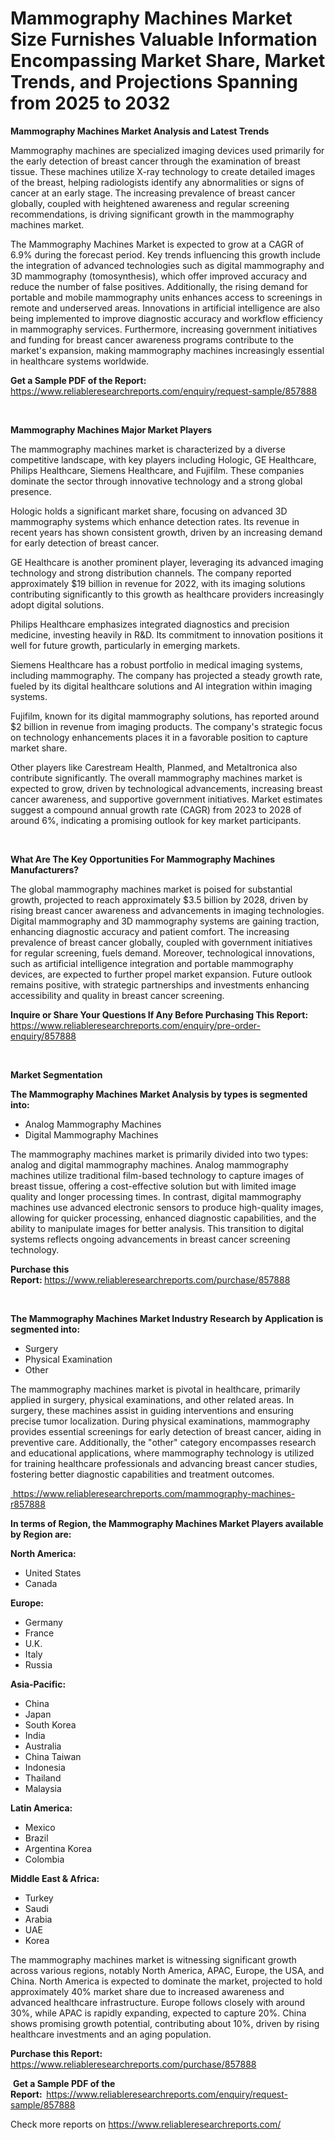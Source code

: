 <p><h1>Mammography Machines Market Size Furnishes Valuable Information Encompassing Market Share, Market Trends, and Projections Spanning from 2025 to 2032</h1></p><p><strong>Mammography Machines Market Analysis and Latest Trends</strong></p>
<p><p>Mammography machines are specialized imaging devices used primarily for the early detection of breast cancer through the examination of breast tissue. These machines utilize X-ray technology to create detailed images of the breast, helping radiologists identify any abnormalities or signs of cancer at an early stage. The increasing prevalence of breast cancer globally, coupled with heightened awareness and regular screening recommendations, is driving significant growth in the mammography machines market.</p><p>The Mammography Machines Market is expected to grow at a CAGR of 6.9% during the forecast period. Key trends influencing this growth include the integration of advanced technologies such as digital mammography and 3D mammography (tomosynthesis), which offer improved accuracy and reduce the number of false positives. Additionally, the rising demand for portable and mobile mammography units enhances access to screenings in remote and underserved areas. Innovations in artificial intelligence are also being implemented to improve diagnostic accuracy and workflow efficiency in mammography services. Furthermore, increasing government initiatives and funding for breast cancer awareness programs contribute to the market's expansion, making mammography machines increasingly essential in healthcare systems worldwide.</p></p>
<p><strong>Get a Sample PDF of the Report:&nbsp;</strong> <a href="https://www.reliableresearchreports.com/enquiry/request-sample/857888?utm_campaign=2631&utm_medium=2&utm_source=Github&utm_content=ia&utm_term=03032025&utm_id=mammography-machines">https://www.reliableresearchreports.com/enquiry/request-sample/857888</a></p>
<p>&nbsp;</p>
<p><strong>Mammography Machines Major Market Players</strong></p>
<p><p>The mammography machines market is characterized by a diverse competitive landscape, with key players including Hologic, GE Healthcare, Philips Healthcare, Siemens Healthcare, and Fujifilm. These companies dominate the sector through innovative technology and a strong global presence.</p><p>Hologic holds a significant market share, focusing on advanced 3D mammography systems which enhance detection rates. Its revenue in recent years has shown consistent growth, driven by an increasing demand for early detection of breast cancer.</p><p>GE Healthcare is another prominent player, leveraging its advanced imaging technology and strong distribution channels. The company reported approximately $19 billion in revenue for 2022, with its imaging solutions contributing significantly to this growth as healthcare providers increasingly adopt digital solutions.</p><p>Philips Healthcare emphasizes integrated diagnostics and precision medicine, investing heavily in R&D. Its commitment to innovation positions it well for future growth, particularly in emerging markets. </p><p>Siemens Healthcare has a robust portfolio in medical imaging systems, including mammography. The company has projected a steady growth rate, fueled by its digital healthcare solutions and AI integration within imaging systems.</p><p>Fujifilm, known for its digital mammography solutions, has reported around $2 billion in revenue from imaging products. The company's strategic focus on technology enhancements places it in a favorable position to capture market share.</p><p>Other players like Carestream Health, Planmed, and Metaltronica also contribute significantly. The overall mammography machines market is expected to grow, driven by technological advancements, increasing breast cancer awareness, and supportive government initiatives. Market estimates suggest a compound annual growth rate (CAGR) from 2023 to 2028 of around 6%, indicating a promising outlook for key market participants.</p></p>
<p>&nbsp;</p>
<p><strong>What Are The Key Opportunities For Mammography Machines Manufacturers?</strong></p>
<p><p>The global mammography machines market is poised for substantial growth, projected to reach approximately $3.5 billion by 2028, driven by rising breast cancer awareness and advancements in imaging technologies. Digital mammography and 3D mammography systems are gaining traction, enhancing diagnostic accuracy and patient comfort. The increasing prevalence of breast cancer globally, coupled with government initiatives for regular screening, fuels demand. Moreover, technological innovations, such as artificial intelligence integration and portable mammography devices, are expected to further propel market expansion. Future outlook remains positive, with strategic partnerships and investments enhancing accessibility and quality in breast cancer screening.</p></p>
<p><strong>Inquire or Share Your Questions If Any Before Purchasing This Report:</strong> <a href="https://www.reliableresearchreports.com/enquiry/pre-order-enquiry/857888?utm_campaign=2631&utm_medium=2&utm_source=Github&utm_content=ia&utm_term=03032025&utm_id=mammography-machines">https://www.reliableresearchreports.com/enquiry/pre-order-enquiry/857888</a></p>
<p>&nbsp;</p>
<p><strong>Market Segmentation</strong></p>
<p><strong>The Mammography Machines Market Analysis by types is segmented into:</strong></p>
<p><ul><li>Analog Mammography Machines</li><li>Digital Mammography Machines</li></ul></p>
<p><p>The mammography machines market is primarily divided into two types: analog and digital mammography machines. Analog mammography machines utilize traditional film-based technology to capture images of breast tissue, offering a cost-effective solution but with limited image quality and longer processing times. In contrast, digital mammography machines use advanced electronic sensors to produce high-quality images, allowing for quicker processing, enhanced diagnostic capabilities, and the ability to manipulate images for better analysis. This transition to digital systems reflects ongoing advancements in breast cancer screening technology.</p></p>
<p><strong>Purchase this Report:&nbsp;</strong><a href="https://www.reliableresearchreports.com/purchase/857888?utm_campaign=2631&utm_medium=2&utm_source=Github&utm_content=ia&utm_term=03032025&utm_id=mammography-machines">https://www.reliableresearchreports.com/purchase/857888</a></p>
<p>&nbsp;</p>
<p><strong>The Mammography Machines Market Industry Research by Application is segmented into:</strong></p>
<p><ul><li>Surgery</li><li>Physical Examination</li><li>Other</li></ul></p>
<p><p>The mammography machines market is pivotal in healthcare, primarily applied in surgery, physical examinations, and other related areas. In surgery, these machines assist in guiding interventions and ensuring precise tumor localization. During physical examinations, mammography provides essential screenings for early detection of breast cancer, aiding in preventive care. Additionally, the "other" category encompasses research and educational applications, where mammography technology is utilized for training healthcare professionals and advancing breast cancer studies, fostering better diagnostic capabilities and treatment outcomes.</p></p>
<p><a href="https://www.reliableresearchreports.com/mammography-machines-r857888?utm_campaign=2631&utm_medium=2&utm_source=Github&utm_content=ia&utm_term=03032025&utm_id=mammography-machines">&nbsp;https://www.reliableresearchreports.com/mammography-machines-r857888</a></p>
<p><strong>In terms of Region, the Mammography Machines Market Players available by Region are:</strong></p>
<p>
    <p> <strong> North America: </strong>
        <ul>
            <li>United States</li>
            <li>Canada</li>
        </ul>
        </p> 
    <p> <strong> Europe: </strong>
        <ul>
            <li>Germany</li>
            <li>France</li>
            <li>U.K.</li>
            <li>Italy</li>
            <li>Russia</li>
        </ul>
        </p> 
    <p> <strong> Asia-Pacific: </strong>
        <ul>
            <li>China</li>
            <li>Japan</li>
            <li>South Korea</li>
            <li>India</li>
            <li>Australia</li>
            <li>China Taiwan</li>
            <li>Indonesia</li>
            <li>Thailand</li>
            <li>Malaysia</li>
        </ul>
        </p> 
    <p> <strong> Latin America: </strong>
        <ul>
            <li>Mexico</li>
            <li>Brazil</li>
            <li>Argentina Korea</li>
            <li>Colombia</li>
        </ul>
        </p> 
    <p> <strong> Middle East & Africa: </strong>
        <ul>
            <li>Turkey</li>
            <li>Saudi</li>
            <li>Arabia</li>
            <li>UAE</li>
            <li>Korea</li>
        </ul>
    </p>
    </p>
<p><p>The mammography machines market is witnessing significant growth across various regions, notably North America, APAC, Europe, the USA, and China. North America is expected to dominate the market, projected to hold approximately 40% market share due to increased awareness and advanced healthcare infrastructure. Europe follows closely with around 30%, while APAC is rapidly expanding, expected to capture 20%. China shows promising growth potential, contributing about 10%, driven by rising healthcare investments and an aging population.</p></p>
<p><strong>Purchase this Report: </strong><a href="https://www.reliableresearchreports.com/purchase/857888?utm_campaign=2631&utm_medium=2&utm_source=Github&utm_content=ia&utm_term=03032025&utm_id=mammography-machines">https://www.reliableresearchreports.com/purchase/857888</a></p>
<p>&nbsp;<strong>Get a Sample PDF of the Report:&nbsp;&nbsp;</strong><a href="https://www.reliableresearchreports.com/enquiry/request-sample/857888?utm_campaign=2631&utm_medium=2&utm_source=Github&utm_content=ia&utm_term=03032025&utm_id=mammography-machines">https://www.reliableresearchreports.com/enquiry/request-sample/857888</a></p>
<p><strong></strong></p>
<p>Check more reports on <a href="https://www.reliableresearchreports.com/?utm_campaign=2631&utm_medium=2&utm_source=Github&utm_content=ia&utm_term=03032025&utm_id=mammography-machines">https://www.reliableresearchreports.com/</a></p>